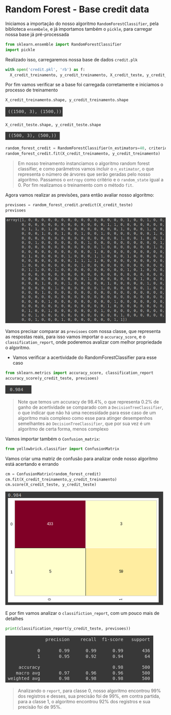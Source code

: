 # Random Forest - Base credit data

Iniciamos a importação do nosso algoritmo `RandomForestClassifier`, pela biblioteca `ensembele`, e já importamos também o `pickle`, para carregar nossa base já pré-processada

```python
from sklearn.ensemble import RandomForestClassifier
import pickle
```

Realizado isso, carregaremos nossa base de dados `credit.plk`

```python
with open('credit.pkl', 'rb') as f:
  X_credit_treinamento, y_credit_treinamento, X_credit_teste, y_credit_teste = pickle.load(f)
```

Por fim vamos verificar se a base foi carregada corretamente e iniciamos o processo de treinamento

```python
X_credit_treinamento.shape, y_credit_treinamento.shape
```

![RF-treinamento-shape](img/rf-treinamento-shape.png)

```python
X_credit_teste.shape, y_credit_teste.shape
```

![RF-teste-shape](img/rf-teste-shape.png)

```python
random_forest_credit = RandomForestClassifier(n_estimators=40, criterion= 'entropy', random_state = 0)
random_forest_credit.fit(X_credit_treinamento, y_credit_treinamento)
```

> Em nosso treinamento instanciamos o algoritmo random forest classifier, e como parâmetros vamos incluir o `n_estimator`, o que representa o número de árvores que serão geradas pelo nosso algoritmo. Passamos o `entropy` como critério e o `random_state` igual a 0. Por fim realizamos o treinamento com o método `fit`.

Agora vamos realizar as previsões, para então avaliar nosso algoritmo:

```python
previsoes = random_forest_credit.predict(X_credit_teste)
previsoes
```

![RF-previsoes](img/rf-previsoes.png)

Vamos precisar comparar as `previsoes` com nossa classe, que representa as respostas reais, para isso vamos importar o `accuracy_score`, e o `classification_report`, onde poderemos avalizar com melhor propriedade o algoritmo.

- Vamos verificar a acertividade do RandomForestClassifier para esse caso

```python
from sklearn.metrics import accuracy_score, classification_report
accuracy_score(y_credit_teste, previsoes)
```

![RF-accuracy](img/rf-accuracy.png)

> Note que temos um accuracy de 98.4%, o que representa 0.2% de ganho de acertividade se comparado com a `DecisionTreeClassifier`, o que indicar que não há uma necessidade para esse caso de um algoritmo mais complexo como esse para atinger desempenhos semelhantes ao `DecisionTreeClassifier`, que por sua vez é um algoritmo de certa forma, menos complexo

Vamos importar também o `Confusion_matrix`:

```python
from yellowbrick.classifier import ConfusionMatrix
```

Vamos criar uma matriz de confusão para analizar onde nosso algoritmo está acertando e errando

```python
cm = ConfusionMatrix(random_forest_credit)
cm.fit(X_credit_treinamento,y_credit_treinamento)
cm.score(X_credit_teste, y_credit_teste)
```

![RF-cm](img/rf-cm.png)

E por fim vamos analizar o `classifiction_report`, com um pouco mais de detalhes

```python
print(classification_report(y_credit_teste, previsoes))
```

![RF-report](img/rf-report.png)

> Analizando o `report`, para classe 0, nosso algoritmo encontrou 99% dos registros e desses, sua precisão foi de 99%, em contra partida, para a classe 1, o algoritmo encontrou 92% dos registros e sua precisão foi de 95%.
